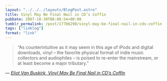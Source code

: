```yaml
---
layout: "../../../layouts/BlogPost.astro"
title: Vinyl May Be Final Nail in CD’s Coffin
pubDate: 2007-10-30T08:08:54+00:00
tumblr_permalink: /post/17786290/vinyl-may-be-final-nail-in-cds-coffin
tags: ["linklog"]
format: "link"
---
```


> &ldquo;As counterintuitive as it may seem in this age of iPods and digital downloads, vinyl &ndash; the favorite physical format of indie music collectors and audiophiles &ndash; is poised to re-enter the mainstream, or at least become a major tributary.&rdquo;

— <cite>[Eliot Van Buskirk, _Vinyl May Be Final Nail in CD&#8217;s Coffin_](https://www.wired.com/2007/10/listeningpost-1029/)</cite>
